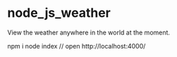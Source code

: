 # node_js_weather
View the weather anywhere in the world at the moment.

npm i
node index // open http://localhost:4000/
